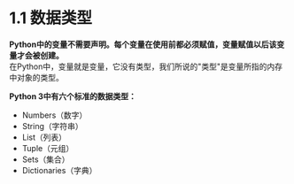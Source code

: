 # 1.1 数据类型
**Python中的变量不需要声明。每个变量在使用前都必须赋值，变量赋值以后该变量才会被创建。**  
在Python中，变量就是变量，它没有类型，我们所说的"类型"是变量所指的内存中对象的类型。

**Python 3中有六个标准的数据类型：**

* Numbers（数字）
* String（字符串）
* List（列表）
* Tuple（元组）
* Sets（集合）
* Dictionaries（字典）

